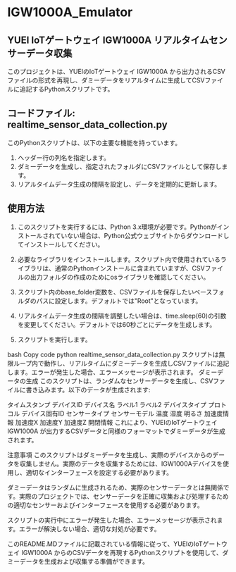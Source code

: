 # IGW1000A_Emulator

## YUEI IoTゲートウェイ IGW1000A リアルタイムセンサーデータ収集
このプロジェクトは、YUEIのIoTゲートウェイ IGW1000A から出力されるCSVファイルの形式を再現し、ダミーデータをリアルタイムに生成してCSVファイルに追記するPythonスクリプトです。

## コードファイル: realtime_sensor_data_collection.py
このPythonスクリプトは、以下の主要な機能を持っています。

1. ヘッダー行の列名を指定します。
2. ダミーデータを生成し、指定されたフォルダにCSVファイルとして保存します。
3. リアルタイムデータ生成の間隔を設定し、データを定期的に更新します。
## 使用方法
1. このスクリプトを実行するには、Python 3.x環境が必要です。Pythonがインストールされていない場合は、Python公式ウェブサイトからダウンロードしてインストールしてください。

2. 必要なライブラリをインストールします。スクリプト内で使用されているライブラリは、通常のPythonインストールに含まれていますが、CSVファイルの出力フォルダの作成のためにosライブラリを確認してください。

3. スクリプト内のbase_folder変数を、CSVファイルを保存したいベースフォルダのパスに設定します。デフォルトでは"Root"となっています。

4. リアルタイムデータ生成の間隔を調整したい場合は、time.sleep(60)の引数を変更してください。デフォルトでは60秒ごとにデータを生成します。

5. スクリプトを実行します。

bash
Copy code
python realtime_sensor_data_collection.py
スクリプトは無限ループ内で動作し、リアルタイムにダミーデータを生成しCSVファイルに追記します。エラーが発生した場合、エラーメッセージが表示されます。
ダミーデータの生成
このスクリプトは、ランダムなセンサーデータを生成し、CSVファイルに書き込みます。以下のデータが生成されます:

タイムスタンプ
デバイスID
デバイス名
ラベル1
ラベル2
デバイスタイプ
プロトコル
デバイス固有ID
センサータイプ
センサーモデル
温度
湿度
明るさ
加速度情報
加速度X
加速度Y
加速度Z
開閉情報
これにより、YUEIのIoTゲートウェイ IGW1000A が出力するCSVデータと同様のフォーマットでダミーデータが生成されます。

注意事項
このスクリプトはダミーデータを生成し、実際のデバイスからのデータを収集しません。実際のデータを収集するためには、IGW1000Aデバイスを使用し、適切なインターフェースを設定する必要があります。

ダミーデータはランダムに生成されるため、実際のセンサーデータとは無関係です。実際のプロジェクトでは、センサーデータを正確に収集および処理するための適切なセンサーおよびインターフェースを使用する必要があります。

スクリプトの実行中にエラーが発生した場合、エラーメッセージが表示されます。エラーが解決しない場合、適切な対処が必要です。

このREADME.MDファイルに記載されている情報に従って、YUEIのIoTゲートウェイ IGW1000A からのCSVデータを再現するPythonスクリプトを使用して、ダミーデータを生成および収集する準備ができます。